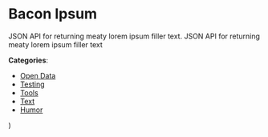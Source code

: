# Bacon Ipsum


JSON API for returning meaty lorem ipsum filler text. JSON API for returning meaty lorem ipsum filler text



**Categories**:
- [Open Data](https://github.com/apis-list/apis-list#open-data)
- [Testing](https://github.com/apis-list/apis-list#testing)
- [Tools](https://github.com/apis-list/apis-list#tools)
- [Text](https://github.com/apis-list/apis-list#text)
- [Humor](https://github.com/apis-list/apis-list#humor)



)



